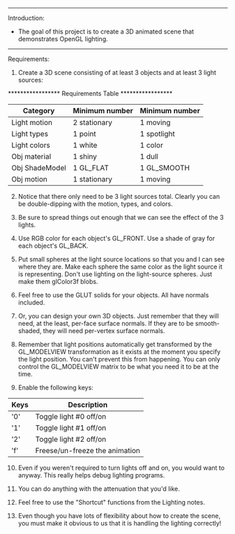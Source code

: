 ***************

Introduction: 

 * The goal of this project is to create a 3D animated scene that demonstrates OpenGL lighting.

***************

Requirements:

 1. Create a 3D scene consisting of at least 3 objects and at least 3 light sources:
 
*****************  Requirements Table  *****************

|    Category     | Minimum number | Minimum number |
| --------------- | -------------- | -------------- |
| Light motion    |  2 stationary  |  1 moving      |
| Light types     |  1 point       |  1 spotlight   |
| Light colors    |  1 white       |  1 color       |
| Obj material    |	1 shiny	       |  1 dull        |
| Obj ShadeModel  |	1 GL_FLAT	     |  1 GL_SMOOTH   |
| Obj motion      |	1 stationary   |	 1 moving      |
                                  

 2. Notice that there only need to be 3 light sources total. Clearly you can be double-dipping with the motion, types, and colors.

 3. Be sure to spread things out enough that we can see the effect of the 3 lights.

 4. Use RGB color for each object's GL_FRONT.
    Use a shade of gray for each object's GL_BACK.
 
 5. Put small spheres at the light source locations so that you and I can see where they are. Make each sphere the same color as the light source it is representing. Don't use lighting on the light-source spheres. Just make them glColor3f blobs.

 6. Feel free to use the GLUT solids for your objects. All have normals included.

 7. Or, you can design your own 3D objects. Just remember that they will need, at the least, per-face surface normals. If they are to be smooth-shaded, they will need per-vertex surface normals.

 8. Remember that light positions automatically get transformed by the GL_MODELVIEW transformation as it exists at the moment you specify the light position. You can't prevent this from happening. You can only control the GL_MODELVIEW matrix to be what you need it to be at the time.

 9. Enable the following keys:
            
|  Keys  |           Description              |
| ------ | ---------------------------------- |
|  '0'   |    Toggle light #0 off/on          |
|  '1'   |    Toggle light #1 off/on          |
|  '2'   |    Toggle light #2 off/on          |
|  'f'   |    Freese/un-freeze the animation  |   
              
 10. Even if you weren't required to turn lights off and on, you would want to anyway. This really helps debug lighting programs.

 11. You can do anything with the attenuation that you'd like.

 12. Feel free to use the "Shortcut" functions from the Lighting notes.

 13. Even though you have lots of flexibility about how to create the scene, you must make it obvious to us that it is handling the lighting correctly!



